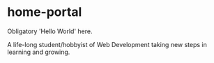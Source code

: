# home-portal
Obligatory 'Hello World' here.

A life-long student/hobbyist of Web Development taking new steps in learning and growing.
